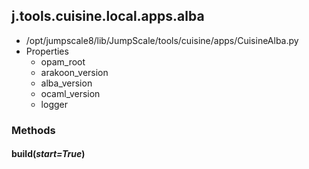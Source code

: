<!-- toc -->
## j.tools.cuisine.local.apps.alba

- /opt/jumpscale8/lib/JumpScale/tools/cuisine/apps/CuisineAlba.py
- Properties
    - opam_root
    - arakoon_version
    - alba_version
    - ocaml_version
    - logger

### Methods

#### build(*start=True*) 

